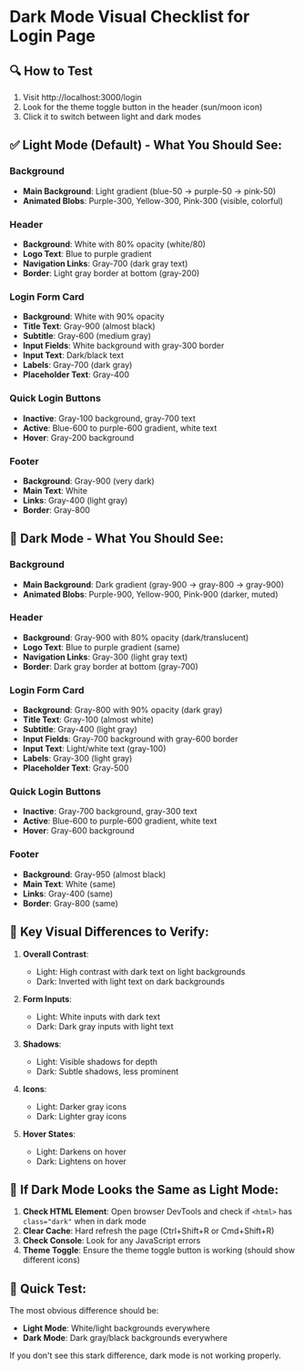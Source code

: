 # Dark Mode Visual Checklist for Login Page

## 🔍 How to Test
1. Visit http://localhost:3000/login
2. Look for the theme toggle button in the header (sun/moon icon)
3. Click it to switch between light and dark modes

## ✅ Light Mode (Default) - What You Should See:

### Background
- **Main Background**: Light gradient (blue-50 → purple-50 → pink-50)
- **Animated Blobs**: Purple-300, Yellow-300, Pink-300 (visible, colorful)

### Header
- **Background**: White with 80% opacity (white/80)
- **Logo Text**: Blue to purple gradient
- **Navigation Links**: Gray-700 (dark gray text)
- **Border**: Light gray border at bottom (gray-200)

### Login Form Card
- **Background**: White with 90% opacity
- **Title Text**: Gray-900 (almost black)
- **Subtitle**: Gray-600 (medium gray)
- **Input Fields**: White background with gray-300 border
- **Input Text**: Dark/black text
- **Labels**: Gray-700 (dark gray)
- **Placeholder Text**: Gray-400

### Quick Login Buttons
- **Inactive**: Gray-100 background, gray-700 text
- **Active**: Blue-600 to purple-600 gradient, white text
- **Hover**: Gray-200 background

### Footer
- **Background**: Gray-900 (very dark)
- **Main Text**: White
- **Links**: Gray-400 (light gray)
- **Border**: Gray-800

## 🌙 Dark Mode - What You Should See:

### Background  
- **Main Background**: Dark gradient (gray-900 → gray-800 → gray-900)
- **Animated Blobs**: Purple-900, Yellow-900, Pink-900 (darker, muted)

### Header
- **Background**: Gray-900 with 80% opacity (dark/translucent)
- **Logo Text**: Blue to purple gradient (same)
- **Navigation Links**: Gray-300 (light gray text)
- **Border**: Dark gray border at bottom (gray-700)

### Login Form Card
- **Background**: Gray-800 with 90% opacity (dark gray)
- **Title Text**: Gray-100 (almost white)
- **Subtitle**: Gray-400 (light gray)
- **Input Fields**: Gray-700 background with gray-600 border
- **Input Text**: Light/white text (gray-100)
- **Labels**: Gray-300 (light gray)
- **Placeholder Text**: Gray-500

### Quick Login Buttons
- **Inactive**: Gray-700 background, gray-300 text
- **Active**: Blue-600 to purple-600 gradient, white text
- **Hover**: Gray-600 background

### Footer
- **Background**: Gray-950 (almost black)
- **Main Text**: White (same)
- **Links**: Gray-400 (same)
- **Border**: Gray-800 (same)

## 🎨 Key Visual Differences to Verify:

1. **Overall Contrast**:
   - Light: High contrast with dark text on light backgrounds
   - Dark: Inverted with light text on dark backgrounds

2. **Form Inputs**:
   - Light: White inputs with dark text
   - Dark: Dark gray inputs with light text

3. **Shadows**:
   - Light: Visible shadows for depth
   - Dark: Subtle shadows, less prominent

4. **Icons**:
   - Light: Darker gray icons
   - Dark: Lighter gray icons

5. **Hover States**:
   - Light: Darkens on hover
   - Dark: Lightens on hover

## 🚨 If Dark Mode Looks the Same as Light Mode:

1. **Check HTML Element**: Open browser DevTools and check if `<html>` has `class="dark"` when in dark mode
2. **Clear Cache**: Hard refresh the page (Ctrl+Shift+R or Cmd+Shift+R)
3. **Check Console**: Look for any JavaScript errors
4. **Theme Toggle**: Ensure the theme toggle button is working (should show different icons)

## 🎯 Quick Test:
The most obvious difference should be:
- **Light Mode**: White/light backgrounds everywhere
- **Dark Mode**: Dark gray/black backgrounds everywhere

If you don't see this stark difference, dark mode is not working properly.